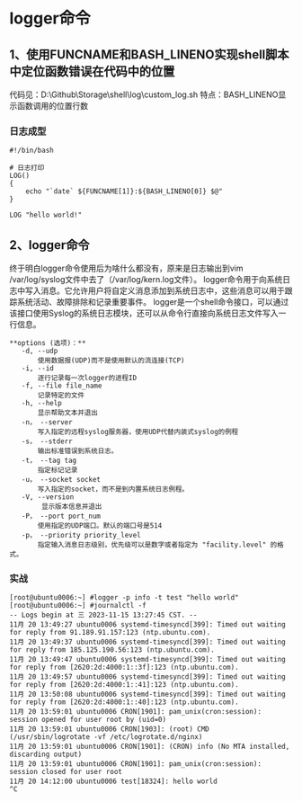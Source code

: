 # logger命令

## 1、使用FUNCNAME和BASH_LINENO实现shell脚本中定位函数错误在代码中的位置
代码见：D:\Github\Storage\shell\log\custom_log.sh
特点：BASH_LINENO显示函数调用的位置行数

### 日志成型
```
#!/bin/bash

# 日志打印
LOG()
{
    echo "`date` ${FUNCNAME[1]}:${BASH_LINENO[0]} $@"
}

LOG "hello world!"
```

## 2、logger命令
终于明白logger命令使用后为啥什么都没有，原来是日志输出到vim /var/log/syslog文件中去了（/var/log/kern.log文件）。
logger命令用于向系统日志中写入消息。它允许用户将自定义消息添加到系统日志中，这些消息可以用于跟踪系统活动、故障排除和记录重要事件。
logger是一个shell命令接口，可以通过该接口使用Syslog的系统日志模块，还可以从命令行直接向系统日志文件写入一行信息。
```
**options (选项)：**
   -d, --udp 
       使用数据报(UDP)而不是使用默认的流连接(TCP)
   -i, --id  
       逐行记录每一次logger的进程ID
   -f, --file file_name
       记录特定的文件
   -h, --help
       显示帮助文本并退出
   -n， --server
       写入指定的远程syslog服务器，使用UDP代替内装式syslog的例程
   -s， --stderr
       输出标准错误到系统日志。
   -t， --tag tag
       指定标记记录
   -u， --socket socket
       写入指定的socket，而不是到内置系统日志例程。
   -V, --version
        显示版本信息并退出
   -P， --port port_num
       使用指定的UDP端口。默认的端口号是514
   -p， --priority priority_level
       指定输入消息日志级别，优先级可以是数字或者指定为 "facility.level" 的格式。
```

### 实战
```
[root@ubuntu0006:~] #logger -p info -t test "hello world"
[root@ubuntu0006:~] #journalctl -f
-- Logs begin at 三 2023-11-15 13:27:45 CST. --
11月 20 13:49:27 ubuntu0006 systemd-timesyncd[399]: Timed out waiting for reply from 91.189.91.157:123 (ntp.ubuntu.com).
11月 20 13:49:37 ubuntu0006 systemd-timesyncd[399]: Timed out waiting for reply from 185.125.190.56:123 (ntp.ubuntu.com).
11月 20 13:49:47 ubuntu0006 systemd-timesyncd[399]: Timed out waiting for reply from [2620:2d:4000:1::3f]:123 (ntp.ubuntu.com).
11月 20 13:49:57 ubuntu0006 systemd-timesyncd[399]: Timed out waiting for reply from [2620:2d:4000:1::41]:123 (ntp.ubuntu.com).
11月 20 13:50:08 ubuntu0006 systemd-timesyncd[399]: Timed out waiting for reply from [2620:2d:4000:1::40]:123 (ntp.ubuntu.com).
11月 20 13:59:01 ubuntu0006 CRON[1901]: pam_unix(cron:session): session opened for user root by (uid=0)
11月 20 13:59:01 ubuntu0006 CRON[1903]: (root) CMD (/usr/sbin/logrotate -vf /etc/logrotate.d/nginx)
11月 20 13:59:01 ubuntu0006 CRON[1901]: (CRON) info (No MTA installed, discarding output)
11月 20 13:59:01 ubuntu0006 CRON[1901]: pam_unix(cron:session): session closed for user root
11月 20 14:12:00 ubuntu0006 test[18324]: hello world
^C
```

